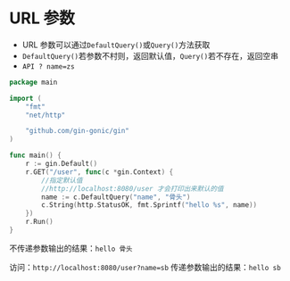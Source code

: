 # URL 参数
- URL 参数可以通过`DefaultQuery()`或`Query()`方法获取
- `DefaultQuery()`若参数不村则，返回默认值，`Query()`若不存在，返回空串
- `API ? name=zs`

```go
package main

import (
    "fmt"
    "net/http"

    "github.com/gin-gonic/gin"
)

func main() {
    r := gin.Default()
    r.GET("/user", func(c *gin.Context) {
        //指定默认值
        //http://localhost:8080/user 才会打印出来默认的值
        name := c.DefaultQuery("name", "骨头")
        c.String(http.StatusOK, fmt.Sprintf("hello %s", name))
    })
    r.Run()
}
```
不传递参数输出的结果：`hello 骨头`



访问：`http://localhost:8080/user?name=sb`
传递参数输出的结果：`hello sb`
